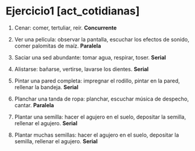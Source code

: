 ﻿# **Ejercicio1 [act_cotidianas]**
1.  Cenar: comer, tertuliar, reír. 
    **Concurrente**
2.  Ver una película: observar la pantalla, escuchar los efectos de sonido, comer palomitas de maíz.
    **Paralela**
    
3.  Saciar una sed abundante: tomar agua, respirar, toser.
    **Serial**
4.  Alistarse: bañarse, vertirse, lavarse los dientes.
    **Serial**
5.  Pintar una pared completa: impregnar el rodillo, pintar en la pared, rellenar la bandeja.
    **Serial**
6.  Planchar una tanda de ropa: planchar, escuchar música de despecho, cantar.
    **Paralela**
7.  Plantar una semilla: hacer el agujero en el suelo, depositar la semilla, rellenar el agujero.
    **Serial**
8.  Plantar muchas semillas: hacer el agujero en el suelo, depositar la semilla, rellenar el agujero.
**Serial**


